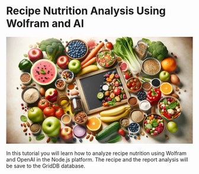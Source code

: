 # Recipe Nutrition Analysis Using Wolfram and AI

![recipe nutrition analysis cover](images/cover.jpg)

In this tutorial you will learn how to analyze recipe nutrition using Wolfram and OpenAI in the Node.js platform. The recipe and the report analysis will be save to the GridDB database.
